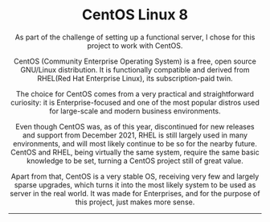 <h1 align=center>
	<b>CentOS Linux 8</b>
</h1>

<p align=center>
	As part of the challenge of setting up a functional server, I chose for this project to work with CentOS.
</p>
<p align=center>
    CentOS (Community Enterprise Operating System) is a free, open source GNU/Linux distribution. It is functionally compatible and derived from RHEL(Red Hat Enterprise Linux), its subscription-paid twin.
</p>
<p align=center>
    The choice for CentOS comes from a very practical and straightforward curiosity: it is Enterprise-focused and one of the most popular distros used for large-scale and modern business environments.
</p>
<p align=center>
    Even though CentOS was, as of this year, discontinued for new releases and support from December 2021, RHEL is still largely used in many environments, and will most likely continue to be so for the nearby future. CentOS and RHEL, being virtually the same system, require the same basic knowledge to be set, turning a CentOS project still of great value.
</p>
<p align=center>
    Apart from that, CentOS is a very stable OS, receiving very few and largely sparse upgrades, which turns it into the most likely system to be used as server in the real world. It was made for Enterprises, and for the purpose of this project, just makes more sense. 
</p>

---